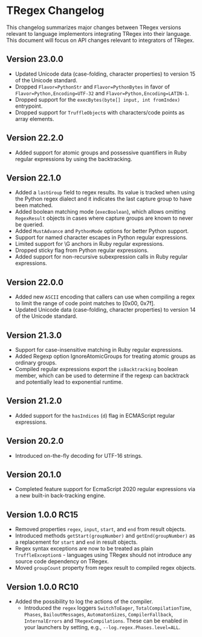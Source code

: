 # TRegex Changelog

This changelog summarizes major changes between TRegex versions relevant to language implementors integrating TRegex into their language. This document will focus on API changes relevant to integrators of TRegex.

## Version 23.0.0

* Updated Unicode data (case-folding, character properties) to version 15 of the Unicode standard.
* Dropped `Flavor=PythonStr` and `Flavor=PythonBytes` in favor of `Flavor=Python,Encoding=UTF-32` and `Flavor=Python,Encoding=LATIN-1`.
* Dropped support for the `execBytes(byte[] input, int fromIndex)` entrypoint.
* Dropped support for `TruffleObject`s with characters/code points as array elements.

## Version 22.2.0

* Added support for atomic groups and possessive quantifiers in Ruby regular expressions by using the backtracking.

## Version 22.1.0

* Added a `lastGroup` field to regex results. Its value is tracked when using the Python regex dialect and it indicates the last capture group to have been matched.
* Added boolean matching mode (`execBoolean`), which allows omitting `RegexResult` objects in cases where capture groups are known to never be queried.
* Added `MustAdvance` and `PythonMode` options for better Python support.
* Support for named character escapes in Python regular expressions.
* Limited support for \G anchors in Ruby regular expressions.
* Dropped sticky flag from Python regular expressions.
* Added support for non-recursive subexpression calls in Ruby regular expressions.

## Version 22.0.0

* Added new `ASCII` encoding that callers can use when compiling a regex to limit the range of code point matches to [0x00, 0x7f].
* Updated Unicode data (case-folding, character properties) to version 14 of the Unicode standard.

## Version 21.3.0

* Support for case-insensitive matching in Ruby regular expressions.
* Added Regexp option IgnoreAtomicGroups for treating atomic groups as ordinary groups.
* Compiled regular expressions export the `isBacktracking` boolean member, which can be used to determine if the regexp can backtrack and potentially lead to exponential runtime.

## Version 21.2.0

* Added support for the `hasIndices` (`d`) flag in ECMAScript regular expressions.

## Version 20.2.0

* Introduced on-the-fly decoding for UTF-16 strings.

## Version 20.1.0

* Completed feature support for EcmaScript 2020 regular expressions via a new built-in back-tracking engine.

## Version 1.0.0 RC15

* Removed properties `regex`, `input`, `start`, and `end` from result objects.
* Introduced methods `getStart(groupNumber)` and `getEnd(groupNumber)` as a replacement for `start` and `end` in result objects.
* Regex syntax exceptions are now to be treated as plain `TruffleException`s - languages using TRegex should not introduce any source code dependency on TRegex.
* Moved `groupCount` property from regex result to compiled regex objects.

## Version 1.0.0 RC10

* Added the possibility to log the actions of the compiler.
     * Introduced the `regex` loggers `SwitchToEager`, `TotalCompilationTime`, `Phases`, `BailoutMessages`, `AutomatonSizes`, `CompilerFallback`, `InternalErrors` and `TRegexCompilations`. These can be enabled in your launchers by setting, e.g., `--log.regex.Phases.level=ALL`.
